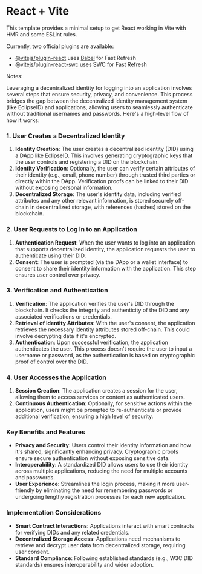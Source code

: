 # React + Vite

This template provides a minimal setup to get React working in Vite with HMR and some ESLint rules.

Currently, two official plugins are available:

- [@vitejs/plugin-react](https://github.com/vitejs/vite-plugin-react/blob/main/packages/plugin-react/README.md) uses [Babel](https://babeljs.io/) for Fast Refresh
- [@vitejs/plugin-react-swc](https://github.com/vitejs/vite-plugin-react-swc) uses [SWC](https://swc.rs/) for Fast Refresh

Notes:

Leveraging a decentralized identity for logging into an application involves several steps that ensure security, privacy, and convenience. This process bridges the gap between the decentralized identity management system (like EclipseID) and applications, allowing users to seamlessly authenticate without traditional usernames and passwords. Here's a high-level flow of how it works:

### 1. User Creates a Decentralized Identity

1. **Identity Creation**: The user creates a decentralized identity (DID) using a DApp like EclipseID. This involves generating cryptographic keys that the user controls and registering a DID on the blockchain.
2. **Identity Verification**: Optionally, the user can verify certain attributes of their identity (e.g., email, phone number) through trusted third parties or directly within the DApp. Verification proofs can be linked to their DID without exposing personal information.
3. **Decentralized Storage**: The user's identity data, including verified attributes and any other relevant information, is stored securely off-chain in decentralized storage, with references (hashes) stored on the blockchain.

### 2. User Requests to Log In to an Application

1. **Authentication Request**: When the user wants to log into an application that supports decentralized identity, the application requests the user to authenticate using their DID.
2. **Consent**: The user is prompted (via the DApp or a wallet interface) to consent to share their identity information with the application. This step ensures user control over privacy.

### 3. Verification and Authentication

1. **Verification**: The application verifies the user's DID through the blockchain. It checks the integrity and authenticity of the DID and any associated verifications or credentials.
2. **Retrieval of Identity Attributes**: With the user's consent, the application retrieves the necessary identity attributes stored off-chain. This could involve decrypting data if it's encrypted.
3. **Authentication**: Upon successful verification, the application authenticates the user. This process doesn't require the user to input a username or password, as the authentication is based on cryptographic proof of control over the DID.

### 4. User Accesses the Application

1. **Session Creation**: The application creates a session for the user, allowing them to access services or content as authenticated users.
2. **Continuous Authentication**: Optionally, for sensitive actions within the application, users might be prompted to re-authenticate or provide additional verification, ensuring a high level of security.

### Key Benefits and Features

- **Privacy and Security**: Users control their identity information and how it's shared, significantly enhancing privacy. Cryptographic proofs ensure secure authentication without exposing sensitive data.
- **Interoperability**: A standardized DID allows users to use their identity across multiple applications, reducing the need for multiple accounts and passwords.
- **User Experience**: Streamlines the login process, making it more user-friendly by eliminating the need for remembering passwords or undergoing lengthy registration processes for each new application.

### Implementation Considerations

- **Smart Contract Interactions**: Applications interact with smart contracts for verifying DIDs and any related credentials.
- **Decentralized Storage Access**: Applications need mechanisms to retrieve and decrypt user data from decentralized storage, requiring user consent.
- **Standard Compliance**: Following established standards (e.g., W3C DID standards) ensures interoperability and wider adoption.

